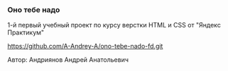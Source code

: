 ### Оно тебе надо
1-й первый учебный проект по курсу верстки HTML и CSS от "Яндекс Практикум"

https://github.com/A-Andrey-A/ono-tebe-nado-fd.git

Автор: Андриянов Андрей Анатольевич
